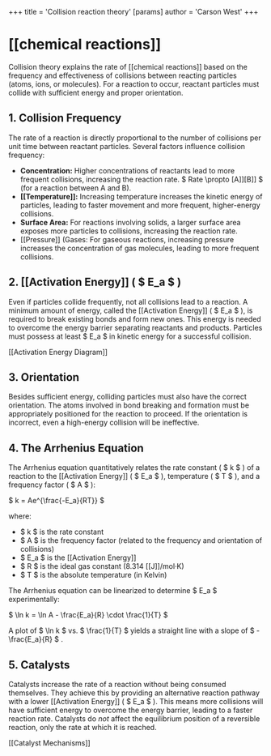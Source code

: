 +++
 title = 'Collision reaction theory'
[params]
	author = 'Carson West'
+++
# [[chemical reactions]]

Collision theory explains the rate of [[chemical reactions]] based on the frequency and effectiveness of collisions between reacting particles (atoms, ions, or molecules).  For a reaction to occur, reactant particles must collide with sufficient energy and proper orientation.

## 1. Collision Frequency

The rate of a reaction is directly proportional to the number of collisions per unit time between reactant particles.  Several factors influence collision frequency:

* **Concentration:** Higher concentrations of reactants lead to more frequent collisions, increasing the reaction rate.   $ Rate \propto [A]][B]] $  (for a reaction between A and B).
* **[[Temperature]]:** Increasing temperature increases the kinetic energy of particles, leading to faster movement and more frequent, higher-energy collisions.
* **Surface Area:** For reactions involving solids, a larger surface area exposes more particles to collisions, increasing the reaction rate.
* [[Pressure]] (Gases: For gaseous reactions, increasing pressure increases the concentration of gas molecules, leading to more frequent collisions.

## 2. [[Activation Energy]] ( $ E_a $ )

Even if particles collide frequently, not all collisions lead to a reaction.  A minimum amount of energy, called the [[Activation Energy]] ( $ E_a $ ), is required to break existing bonds and form new ones.  This energy is needed to overcome the energy barrier separating reactants and products.  Particles must possess at least  $ E_a $  in kinetic energy for a successful collision.

[[Activation Energy Diagram]]

## 3. Orientation

Besides sufficient energy, colliding particles must also have the correct orientation.  The atoms involved in bond breaking and formation must be appropriately positioned for the reaction to proceed.  If the orientation is incorrect, even a high-energy collision will be ineffective.

## 4. The Arrhenius Equation

The Arrhenius equation quantitatively relates the rate constant ( $ k $ ) of a reaction to the [[Activation Energy]] ( $ E_a $ ), temperature ( $ T $ ), and a frequency factor ( $ A $ ):

 $ k = Ae^{\frac{-E_a}{RT}} $ 

where:

*  $ k $  is the rate constant
*  $ A $  is the frequency factor (related to the frequency and orientation of collisions)
*  $ E_a $  is the [[Activation Energy]]
*  $ R $  is the ideal gas constant (8.314 [[J]]/mol·K)
*  $ T $  is the absolute temperature (in Kelvin)


The Arrhenius equation can be linearized to determine  $ E_a $  experimentally:

 $ \ln k = \ln A - \frac{E_a}{R} \cdot \frac{1}{T} $ 

A plot of  $ \ln k $  vs.  $ \frac{1}{T} $  yields a straight line with a slope of  $ -\frac{E_a}{R} $ .

## 5. Catalysts

Catalysts increase the rate of a reaction without being consumed themselves. They achieve this by providing an alternative reaction pathway with a lower [[Activation Energy]] ( $ E_a $ ).  This means more collisions will have sufficient energy to overcome the energy barrier, leading to a faster reaction rate.  Catalysts do *not* affect the equilibrium position of a reversible reaction, only the rate at which it is reached.

[[Catalyst Mechanisms]]